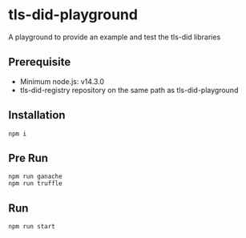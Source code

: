 # tls-did-playground

A playground to provide an example and test the tls-did libraries

## Prerequisite

- Minimum node.js: v14.3.0
- tls-did-registry repository on the same path as tls-did-playground

## Installation

```
npm i
```

## Pre Run

```
npm run ganache
npm run truffle
```

## Run

```
npm run start
```
